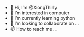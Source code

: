 - 👋 Hi, I’m @XiongThirly
- 👀 I’m interested in computer
- 🌱 I’m currently learning python
- 💞️ I’m looking to collaborate on ...
- 📫 How to reach me ...

<!---
XiongThirly/XiongThirly is a ✨ special ✨ repository because its `README.md` (this file) appears on your GitHub profile.
You can click the Preview link to take a look at your changes.
--->

